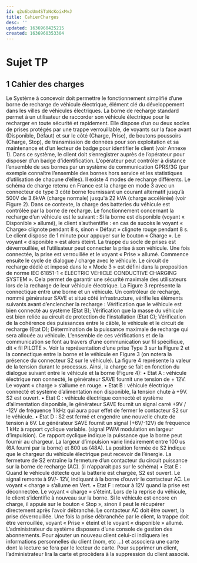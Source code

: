 ```yaml
---
id: q2u6boUm4STaNcKoixMvJ
title: CahierCharges
desc: ''
updated: 1636960425215
created: 1636960353304
---
```

# Sujet TP

## 1 Cahier des charges

Le Système à concevoir doit permettre le fonctionnement simplifié d’une borne de recharge de véhicule
électrique, élément clé du développement dans les villes de véhicules électriques. La borne de recharge
standard permet à un utilisateur de raccorder son véhicule électrique pour le recharger en toute sécurité et
rapidement. Elle dispose d’un ou deux socles de prises protégés par une trappe verrouillable, de voyants sur
la face avant (Disponible, Défaut) et sur le côté (Charge, Prise), de boutons poussoirs (Charge, Stop), de
transmission de données pour son exploitation et sa maintenance et d’un lecteur de badge pour identifier le
client (voir Annexe 1).
Dans ce système, le client doit s’enregistrer auprès de l’opérateur pour disposer d’un badge d’identification.
L’opérateur peut contrôler à distance l’ensemble de ses bornes par un système de communication GPRS/3G
(par exemple connaître l’ensemble des bornes hors service et les statistiques d’utilisation de chacune
d’elles).
Il existe 4 modes de recharge différents. Le schéma de charge retenu en France est la charge en mode 3 avec
un connecteur de type 3 côté borne fournissant un courant alternatif jusqu’à 500V de 3.6kVA (charge
normale) jusqu'à 22 kVA (charge accélérée) (voir Figure 2). Dans ce contexte, la charge des batteries du
véhicule est contrôlée par la borne de recharge.
Le fonctionnement concernant la recharge d’un véhicule est le suivant : Si la borne est disponible (voyant
« Disponible » allumé), le client s’authentifie : en cas de succès le voyant « Charge» clignote pendant 8 s,
sinon « Défaut » clignote rouge pendant 8 s. Le client dispose de 1 minute pour appuyer sur le bouton
« Charge ». Le voyant « disponible » est alors éteint. La trappe du socle de prises est déverrouillée, et
l’utilisateur peut connecter la prise à son véhicule. Une fois connectée, la prise est verrouillée et le voyant
« Prise » allumé. Commence ensuite le cycle de dialogue / charge avec le véhicule.
Le circuit de recharge dédié et imposé dans le « Mode 3 » est défini dans la proposition de norme IEC
61851-1 « ELECTRIC VEHICLE CONDUCTIVE CHARGING SYSTEM ». Cela permet de garantir une
sécurité maximale des utilisateurs lors de la recharge de leur véhicule électrique. La Figure 3 représente la
connectique entre une borne et un véhicule.
Un contrôleur de recharge, nommé générateur SAVE et situé côté infrastructure, vérifie les éléments
suivants avant d’enclencher la recharge :
Vérification que le véhicule est bien connecté au système (Etat B); Vérification que la masse du véhicule est
bien reliée au circuit de protection de l’installation (Etat C); Vérification de la cohérence des puissances
entre le câble, le véhicule et le circuit de recharge (Etat D); Détermination de la puissance maximale de
recharge qui sera allouée au véhicule.
L’ensemble de ces vérifications et de la communication se font au travers d’une communication sur fil
spécifique, dit « fil PILOTE ». Voir la représentation d’une prise Type 3 sur la Figure 2 et la connectique
entre la borne et le véhicule en Figure 3 (on notera la présence du connecteur S2 sur le véhicule). La figure
4 représente la valeur de la tension durant le processus.
Ainsi, la charge se fait en fonction du dialogue suivant entre le véhicule et la borne (Figure 4):
• Etat A : véhicule électrique non connecté, le générateur SAVE fournit une tension de + 12V. Le voyant
« charge » s’allume en rouge.
• Etat B : véhicule électrique connecté et système d’alimentation non disponible, la tension chute à +9V.
S2 est ouvert.
• Etat C : véhicule électrique connecté et système d’alimentation disponible, le générateur SAVE fournit
un signal carré +9V / -12V de fréquence 1 kHz qui aura pour effet de fermer le contacteur S2 sur le
véhicule.
• Etat D : S2 est fermé et engendre une nouvelle chute de tension à 6V. Le générateur SAVE fournit un
signal (+6V/-12V) de fréquence 1 kHz à rapport cyclique variable. (signal PWM modulation en largeur
d’impulsion). Ce rapport cyclique indique la puissance que la borne peut fournir au chargeur. La largeur
d’impulsion varie linéairement entre 100 us (6A fourni par la borne) et 800 us (48A). La position fermée
de S2 indique que le chargeur du véhicule électrique peut recevoir de l’énergie. La fermeture de S2
entraîne la fermeture d’un contacteur du circuit puissance sur la borne de recharge (AC). (il n’apparait
pas sur le schéma)
• Etat E : Quand le véhicule détecte que la batterie est chargée, S2 est ouvert. Le signal remonte à 9V/-
12V, indiquant à la borne d’ouvrir le contacteur AC. Le voyant « charge » s’allume en Vert.
• Etat F : retour à 12V quand la prise est déconnectée. Le voyant « charge » s’éteint.
Lors de la reprise du véhicule, le client s’identifie à nouveau sur la borne. Si le véhicule est encore en
charge, il appuie sur le bouton « Stop », sinon il peut le récupérer directement après l’avoir débranché. Le
contacteur AC doit être ouvert, la prise déverrouillée. Une fois la prise débranchée par le client, la trappe
doit être verrouillée, voyant « Prise » éteint et le voyant « disponible » allumé.
L’administrateur du système disposera d’une console de gestion des abonnements. Pour ajouter un nouveau
client celui-ci indiquera les informations personnelles du client (nom, etc …) et associera une carte dont la
lecture se fera par le lecteur de carte. Pour supprimer un client, l’administrateur lira la carte et procèdera à la
suppression du client associé.